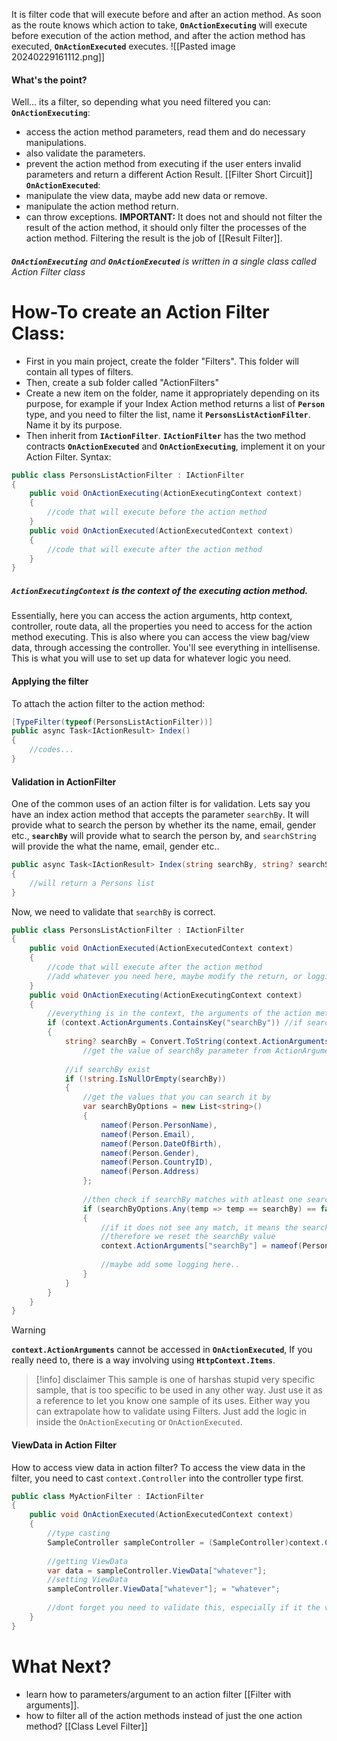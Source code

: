 It is filter code that will execute before and after an action method.
As soon as the route knows which action to take, **`OnActionExecuting`** will execute before execution of the action method, and after the action method has executed, **`OnActionExecuted`** executes.
![[Pasted image 20240229161112.png]]
#### What's the point?
Well... its a filter, so depending what you need filtered you can:
**`OnActionExecuting`**:
- access the action method parameters, read them and do necessary manipulations.
- also validate the parameters.
- prevent the action method from executing if the user enters invalid parameters and return a different Action Result. [[Filter Short Circuit]]
**`OnActionExecuted`**:
- manipulate the view data, maybe add new data or remove.
- manipulate the action method return.
- can throw exceptions.
**IMPORTANT:** It does not and should not filter the result of the action method, it should only filter the processes of the action method. Filtering the result is the job of [[Result Filter]].
###### **`OnActionExecuting`** and **`OnActionExecuted`** is written in a single class called Action Filter class
# How-To create an Action Filter Class:
- First in you main project, create the folder "Filters". This folder will contain all types of filters.
- Then, create a sub folder called "ActionFilters"
- Create a new item on the folder, name it appropriately depending on its purpose, for example if your Index Action method returns a list of **`Person`** type, and you need to filter the list, name it **`PersonsListActionFilter`**.  Name it by its purpose.
- Then inherit from **`IActionFilter`**. **`IActionFilter`** has the two method contracts **`OnActionExecuted`** and **`OnActionExecuting`**, implement it on your Action Filter.
Syntax:
```c#
public class PersonsListActionFilter : IActionFilter
{
	public void OnActionExecuting(ActionExecutingContext context)
	{
		//code that will execute before the action method
	}
	public void OnActionExecuted(ActionExecutedContext context)
	{
		//code that will execute after the action method
	}
}
```
##### **`ActionExecutingContext`** is the context of the executing action method.
Essentially, here you can access the action arguments, http context, controller, route data, all the properties you need to access for the action method executing.
This is also where you can access the view bag/view data, through accessing the controller. You'll see everything in intellisense.
This is what you will use to set up data for whatever logic you need.
#### Applying the filter
To attach the action filter to the action method:
```c#
[TypeFilter(typeof(PersonsListActionFilter))]
public async Task<IActionResult> Index()
{
	//codes...
}
```
#### Validation in ActionFilter
One of the common uses of an action filter is for validation.
Lets say you have an index action method that accepts the parameter `searchBy`. 
It will provide what to search the person by whether its the name, email, gender etc., **`searchBy`** will provide what to search the person by, and `searchString` will provide the what the name, email, gender etc..
```c#
public async Task<IActionResult> Index(string searchBy, string? searchString)
{
	//will return a Persons list
}
```
Now, we need to validate that `searchBy` is correct.
```c#
public class PersonsListActionFilter : IActionFilter
{
	public void OnActionExecuted(ActionExecutedContext context)
	{
		//code that will execute after the action method
		//add whatever you need here, maybe modify the return, or logging, or error handling etc..
	}
	public void OnActionExecuting(ActionExecutingContext context)
	{
		//everything is in the context, the arguments of the action method is in the dictionary called ActionArguments
		if (context.ActionArguments.ContainsKey("searchBy")) //if searchBy exists in ActionArguments
		{
			string? searchBy = Convert.ToString(context.ActionArguments["searchBy"]); 
				//get the value of searchBy parameter from ActionArguments
			
		    //if searchBy exist
		    if (!string.IsNullOrEmpty(searchBy))
		    {
			    //get the values that you can search it by
				var searchByOptions = new List<string>() 
				{ 
					nameof(Person.PersonName),
					nameof(Person.Email),
					nameof(Person.DateOfBirth),
					nameof(Person.Gender),
					nameof(Person.CountryID),
					nameof(Person.Address)
				};
				
				//then check if searchBy matches with atleast one searchByOptions
				if (searchByOptions.Any(temp => temp == searchBy) == false) //this is a linq code, dont get confused
				{
					//if it does not see any match, it means the searchBy parameter was wrong somehow
					//therefore we reset the searchBy value
					context.ActionArguments["searchBy"] = nameof(Person.PersonName); //reset to name
					
					//maybe add some logging here..
				}
			}
		}
	}
}
```


>[!warning]
>**`context.ActionArguments`** cannot be accessed in **`OnActionExecuted`**, If you really need to, there is a way involving using **`HttpContext.Items`**.

>[!info] disclaimer
>This sample is one of harshas stupid very specific sample, that is too specific to be used in any other way. 
>Just use it as a reference to let you know one sample of its uses.
>Either way you can extrapolate how to validate using Filters. Just add the logic in inside the `OnActionExecuting` or `OnActionExecuted`.
#### ViewData in Action Filter
How to access view data in action filter?
To access the view data in the filter, you need to cast `context.Controller` into the controller type first.
```c#
public class MyActionFilter : IActionFilter
{
	public void OnActionExecuted(ActionExecutedContext context)
	{
		//type casting
		SampleController sampleController = (SampleController)context.Controller;
		
		//getting ViewData
		var data = sampleController.ViewData["whatever"];
		//setting ViewData
		sampleController.ViewData["whatever"]; = "whatever";
		
		//dont forget you need to validate this, especially if it the value does not exist
	}
}
```
# What Next?
- learn how to parameters/argument to an action filter [[Filter with arguments]].
- how to filter all of the action methods instead of just the one action method? [[Class Level Filter]]